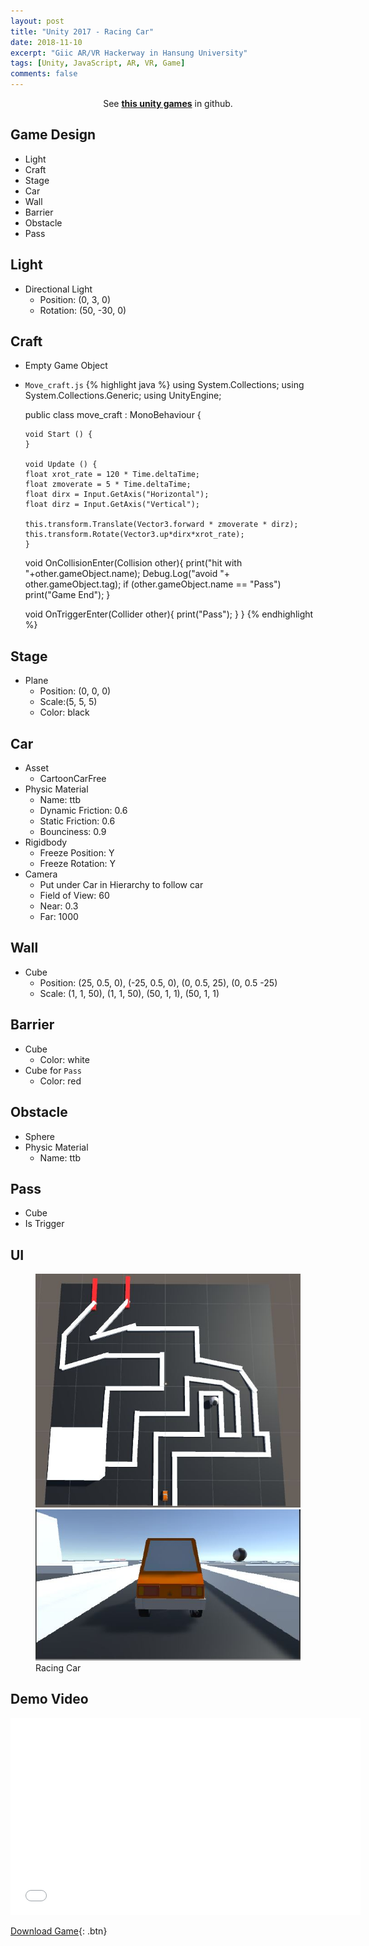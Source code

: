 ```yaml
---
layout: post
title: "Unity 2017 - Racing Car"
date: 2018-11-10
excerpt: "Giic AR/VR Hackerway in Hansung University"
tags: [Unity, JavaScript, AR, VR, Game]
comments: false
---
```



<center>See <a href="https://github.com/leehuhlee/Unity"><b>this unity games</b></a> in github.</center>


## Game Design
* Light
* Craft
* Stage
* Car
* Wall
* Barrier
* Obstacle
* Pass


## Light
* Directional Light
  - Position: (0, 3, 0)
  - Rotation: (50, -30, 0)


## Craft
* Empty Game Object
* `Move_craft.js`
{% highlight java %}
  using System.Collections;
  using System.Collections.Generic;
  using UnityEngine;

  public class move_craft : MonoBehaviour {

	  void Start () {
	  }
	
	  void Update () {
      float xrot_rate = 120 * Time.deltaTime;
      float zmoverate = 5 * Time.deltaTime;
      float dirx = Input.GetAxis("Horizontal");
      float dirz = Input.GetAxis("Vertical");

      this.transform.Translate(Vector3.forward * zmoverate * dirz);
      this.transform.Rotate(Vector3.up*dirx*xrot_rate);
	  }

    void OnCollisionEnter(Collision other){
      print("hit with "+other.gameObject.name);
      Debug.Log("avoid "+ other.gameObject.tag);
      if (other.gameObject.name == "Pass")
        print("Game End");
    }

    void OnTriggerEnter(Collider other){
      print("Pass");
    }
  }
{% endhighlight %}


## Stage
* Plane
  - Position: (0, 0, 0)
  - Scale:(5, 5, 5)
  - Color: black


## Car
* Asset
  - CartoonCarFree
* Physic Material
  - Name: ttb
  - Dynamic Friction: 0.6
  - Static Friction: 0.6
  - Bounciness: 0.9
* Rigidbody
  - Freeze Position: Y
  - Freeze Rotation: Y
* Camera
  - Put under Car in Hierarchy to follow car
  - Field of View: 60
  - Near: 0.3
  - Far: 1000


## Wall
* Cube
  - Position: (25, 0.5, 0), (-25, 0.5, 0), (0, 0.5, 25), (0, 0.5 -25)
  - Scale: (1, 1, 50), (1, 1, 50), (50, 1, 1), (50, 1, 1)


## Barrier
* Cube
  - Color: white
* Cube for `Pass`
  - Color: red


## Obstacle
* Sphere
* Physic Material
  - Name: ttb


## Pass
* Cube
* Is Trigger


## UI
<figure class="half">
  <a href="/assets/img/posts/unity_racingcar/racingcar1.jpg"><img src="/assets/img/posts/unity_racingcar/racingcar1.jpg"></a>
  <a href="/assets/img/posts/unity_racingcar/racingcar2.jpg"><img src="/assets/img/posts/unity_racingcar/racingcar2.jpg"></a>
	<figcaption>Racing Car</figcaption>
</figure>


## Demo Video
<iframe width="560" height="315" src="/assets/video/posts/racing_car/Unity-Racing-Car.mp4" frameborder="0"> </iframe>

[Download Game](https://github.com/leehuhlee/Unity){: .btn}
